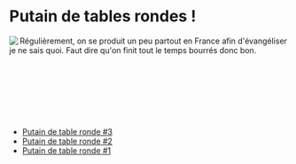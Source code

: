 # Putain de tables rondes !

<img height="right" align="left" src="https://raw2.github.com/putaindecode/tables-rondes/master/resources/beer.jpg">

Régulièrement, on se produit un peu partout en France afin d'évangéliser je ne sais quoi. Faut dire qu'on finit tout le temps bourrés donc bon.

<br><br><br><br><br><br>

- [Putain de table ronde #3](https://github.com/putaindecode/tables-rondes/blob/master/3.md)
- [Putain de table ronde #2](https://github.com/putaindecode/tables-rondes/blob/master/2.md)
- [Putain de table ronde #1](https://github.com/putaindecode/tables-rondes/blob/master/1.md)
